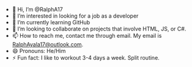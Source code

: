 - 👋 Hi, I’m @RalphA17
- 👀 I’m interested in looking for a job as a developer
- 🌱 I’m currently learning GitHub
- 💞️ I’m looking to collaborate on projects that involve HTML, JS, or C#.
- 📫 How to reach me, contact me through email. My email is RalphAyala17@outlook.com.
- 😄 Pronouns: He/Him
- ⚡ Fun fact: I like to workout 3-4 days a week. Split routine. 

<!---
RalphA17/RalphA17 is a ✨ special ✨ repository because its `README.md` (this file) appears on your GitHub profile.
You can click the Preview link to take a look at your changes.
--->
